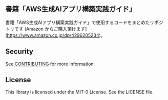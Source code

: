 ## 書籍「AWS生成AIアプリ構築実践ガイド」
書籍「AWS生成AIアプリ構築実践ガイド」で使用するコードをまとめたリポジトリです (Amazon からご購入頂けます](https://www.amazon.co.jp/dp/4296205234)。

## Security

See [CONTRIBUTING](CONTRIBUTING.md#security-issue-notifications) for more information.

## License

This library is licensed under the MIT-0 License. See the LICENSE file.

